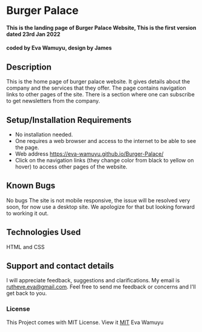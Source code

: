 # Burger Palace
#### This is the landing page of Burger Palace Website, This is the first version dated 23rd Jan 2022
#### coded by Eva Wamuyu, design by James
## Description
This is the home page of burger palace website.
It gives details about the company and the services that they offer.
The page contains navigation links to other pages of the site. 
There is a section where one can subscribe to get newsletters from the company.
## Setup/Installation Requirements
* No installation needed.
* One requires a web browser and access to the internet to be able to see the page.
* Web address https://eva-wamuyu.github.io/Burger-Palace/
* Click on the navigation links (they change color from black to yellow on hover) to access other pages of the website.


## Known Bugs
No bugs
The site is not mobile responsive, the issue will be resolved very soon, for now use a desktop site. 
We apologize for that but looking forward to working it out.

## Technologies Used
HTML and CSS

## Support and contact details

I will appreciate feedback, suggestions and clarifications.
My email is rutheve.eva@gmail.com. Feel free to send me feedback or concerns and I'll get back to you.
### License
This Project comes with MIT License. View it <a href="https://github.com/Eva-Wamuyu/Burger-Palace/blob/master/License">MIT</a> Eva Wamuyu